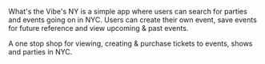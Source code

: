 What's the Vibe's NY is a simple app where users can search for parties and events going on in NYC. Users can create their own event, save events for future reference and view upcoming & past events. 

A one stop shop for viewing, creating & purchase tickets to events, shows and parties in NYC.

